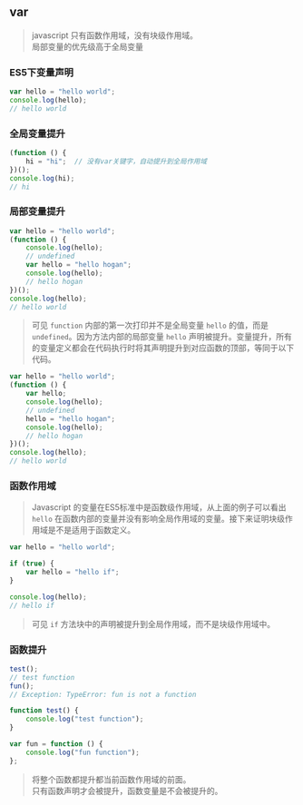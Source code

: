 ## var
> javascript 只有函数作用域，没有块级作用域。  
> 局部变量的优先级高于全局变量

### ES5下变量声明
```javascript
var hello = "hello world";
console.log(hello);
// hello world
```

### 全局变量提升
```javascript
(function () {
    hi = "hi";  // 没有var关键字，自动提升到全局作用域
})();
console.log(hi);
// hi
```

### 局部变量提升
```javascript
var hello = "hello world";
(function () {
    console.log(hello);
    // undefined
    var hello = "hello hogan";
    console.log(hello);
    // hello hogan
})();
console.log(hello);
// hello world
```
> 可见 `function` 内部的第一次打印并不是全局变量 `hello` 的值，而是 `undefined`。因为方法内部的局部变量 `hello` 声明被提升。变量提升，所有的变量定义都会在代码执行时将其声明提升到对应函数的顶部，等同于以下代码。

```javascript
var hello = "hello world";
(function () {
    var hello;
    console.log(hello);
    // undefined
    hello = "hello hogan";
    console.log(hello);
    // hello hogan
})();
console.log(hello);
// hello world
```

### 函数作用域
> Javascript 的变量在ES5标准中是函数级作用域，从上面的例子可以看出 `hello` 在函数内部的变量并没有影响全局作用域的变量。接下来证明块级作用域是不是适用于函数定义。

```javascript
var hello = "hello world";

if (true) {
    var hello = "hello if";
}

console.log(hello);
// hello if
```
> 可见 `if` 方法块中的声明被提升到全局作用域，而不是块级作用域中。

### 函数提升
```javascript
test();
// test function
fun();
// Exception: TypeError: fun is not a function

function test() {
    console.log("test function");
}

var fun = function () {
    console.log("fun function");
};
```
> 将整个函数都提升都当前函数作用域的前面。  
只有函数声明才会被提升，函数变量是不会被提升的。
